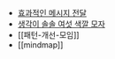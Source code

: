 - [효과적인 메시지 전달](http://yunsunghan.tistory.com/365)
- [생각이 솔솔 여섯 색깔 모자](http://yunsunghan.tistory.com/377)
- [[패턴-개선-모임]]
- [[mindmap]]
